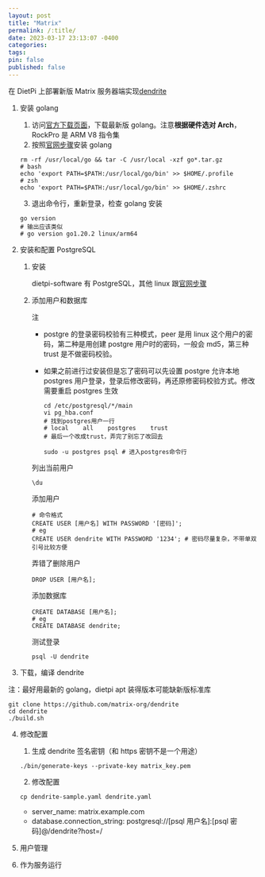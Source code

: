 ```yaml
---
layout: post
title: "Matrix"
permalink: /:title/
date: 2023-03-17 23:13:07 -0400
categories:
tags:
pin: false
published: false
---
```


在 DietPi 上部署新版 Matrix 服务器端实现[dendrite](https://github.com/matrix-org/dendrite)

1. 安装 golang

   1. 访问[官方下载页面](https://go.dev/dl/)，下载最新版 golang。注意**根据硬件选对 Arch**，RockPro 是 ARM V8 指令集
   2. 按照[官网步骤](https://go.dev/doc/install)安装 golang

   ```shell
   rm -rf /usr/local/go && tar -C /usr/local -xzf go*.tar.gz
   # bash
   echo 'export PATH=$PATH:/usr/local/go/bin' >> $HOME/.profile
   # zsh
   echo 'export PATH=$PATH:/usr/local/go/bin' >> $HOME/.zshrc
   ```

   3. 退出命令行，重新登录，检查 golang 安装

   ```shell
   go version
   # 输出应该类似
   # go version go1.20.2 linux/arm64
   ```

2. 安装和配置 PostgreSQL

   1. 安装

      dietpi-software 有 PostgreSQL，其他 linux 跟[官网步骤](https://www.postgresql.org/download/)

   2. 添加用户和数据库

      注

      - postgre 的登录密码校验有三种模式，peer 是用 linux 这个用户的密码，第二种是用创建 postgre 用户时的密码，一般会 md5，第三种 trust 是不做密码校验。
      - 如果之前进行过安装但是忘了密码可以先设置 postgre 允许本地 postgres 用户登录，登录后修改密码，再还原修密码校验方式。修改需要重启 postgres 生效

        ```shell
        cd /etc/postgresql/*/main
        vi pg_hba.conf
        # 找到postgres用户一行
        # local    all    postgres    trust
        # 最后一个改成trust，弄完了别忘了改回去

        sudo -u postgres psql # 进入postgres命令行
        ```

      列出当前用户

      ```shell
      \du
      ```

      添加用户

      ```shell
      # 命令格式
      CREATE USER [用户名] WITH PASSWORD '[密码]';
      # eg
      CREATE USER dendrite WITH PASSWORD '1234'; # 密码尽量复杂，不带单双引号比较方便
      ```

      弄错了删除用户

      ```shell
      DROP USER [用户名];
      ```

      添加数据库

      ```shell
      CREATE DATABASE [用户名];
      # eg
      CREATE DATABASE dendrite;
      ```

      测试登录

      ```shell
      psql -U dendrite
      ```

3. 下载，编译 dendrite

注：最好用最新的 golang，dietpi apt 装得版本可能缺新版标准库

```shell
git clone https://github.com/matrix-org/dendrite
cd dendrite
./build.sh
```

4. 修改配置

   1. 生成 dendrite 签名密钥（和 https 密钥不是一个用途）

   ```shell
   ./bin/generate-keys --private-key matrix_key.pem
   ```

   2. 修改配置

   ```shell
   cp dendrite-sample.yaml dendrite.yaml
   ```

   - server_name: matrix.example.com
   - database.connection_string: postgresql://[psql 用户名]:[psql 密码]@/dendrite?host=/

6. 用户管理
7. 作为服务运行
